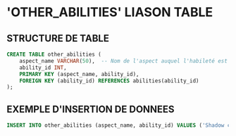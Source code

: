 # 'OTHER_ABILITIES' LIASON TABLE

## STRUCTURE DE TABLE

```sql
CREATE TABLE other_abilities (
    aspect_name VARCHAR(50),  -- Nom de l'aspect auquel l'habileté est liée
    ability_id INT,
    PRIMARY KEY (aspect_name, ability_id),
    FOREIGN KEY (ability_id) REFERENCES abilities(ability_id)
);
```

## EXEMPLE D'INSERTION DE DONNEES

```sql
INSERT INTO other_abilities (aspect_name, ability_id) VALUES ('Shadow cloak', 1); -- Stealth est liée à un artefact
```
